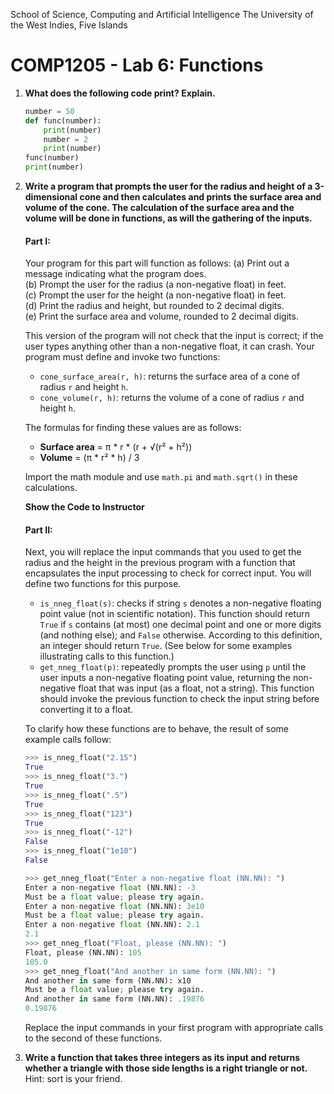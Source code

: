 School of Science, Computing and Artificial Intelligence
The University of the West Indies, Five Islands

# COMP1205 - Lab 6: Functions

1. **What does the following code print? Explain.**
   ```python
   number = 50
   def func(number):
       print(number)
       number = 2
       print(number)
   func(number)
   print(number)

2. **Write a program that prompts the user for the radius and height of a 3-dimensional cone and then calculates and prints the surface area and volume of the cone. The calculation of the surface area and the volume will be done in functions, as will the gathering of the inputs.**

   #### Part I:
   Your program for this part will function as follows:
   (a) Print out a message indicating what the program does.  
   (b) Prompt the user for the radius (a non-negative float) in feet.  
   (c) Prompt the user for the height (a non-negative float) in feet.  
   (d) Print the radius and height, but rounded to 2 decimal digits.  
   (e) Print the surface area and volume, rounded to 2 decimal digits.  

   This version of the program will not check that the input is correct; if the user types anything other than a non-negative float, it can crash. Your program must define and invoke two functions:
   - `cone_surface_area(r, h)`: returns the surface area of a cone of radius `r` and height `h`.
   - `cone_volume(r, h)`: returns the volume of a cone of radius `r` and height `h`.

   The formulas for finding these values are as follows:
   - **Surface area** = π * r * (r + √(r² + h²))  
   - **Volume** = (π * r² * h) / 3  

   Import the math module and use `math.pi` and `math.sqrt()` in these calculations.

   **Show the Code to Instructor**

   #### Part II:
   Next, you will replace the input commands that you used to get the radius and the height in the previous program with a function that encapsulates the input processing to check for correct input. You will define two functions for this purpose.
   - `is_nneg_float(s)`: checks if string `s` denotes a non-negative floating point value (not in scientific notation). This function should return `True` if `s` contains (at most) one decimal point and one or more digits (and nothing else); and `False` otherwise. According to this definition, an integer should return `True`. (See below for some examples illustrating calls to this function.)
   - `get_nneg_float(p)`: repeatedly prompts the user using `p` until the user inputs a non-negative floating point value, returning the non-negative float that was input (as a float, not a string). This function should invoke the previous function to check the input string before converting it to a float.

   To clarify how these functions are to behave, the result of some example calls follow:
   ```python
   >>> is_nneg_float("2.15")
   True
   >>> is_nneg_float("3.")
   True
   >>> is_nneg_float(".5")
   True
   >>> is_nneg_float("123")
   True
   >>> is_nneg_float("-12")
   False
   >>> is_nneg_float("1e10")
   False
   ```

   ```python
   >>> get_nneg_float("Enter a non-negative float (NN.NN): ")
   Enter a non-negative float (NN.NN): -3
   Must be a float value; please try again.
   Enter a non-negative float (NN.NN): 3e10
   Must be a float value; please try again.
   Enter a non-negative float (NN.NN): 2.1
   2.1
   >>> get_nneg_float("Float, please (NN.NN): ")
   Float, please (NN.NN): 105
   105.0
   >>> get_nneg_float("And another in same form (NN.NN): ")
   And another in same form (NN.NN): x10
   Must be a float value; please try again.
   And another in same form (NN.NN): .19876
   0.19876
   ```

   Replace the input commands in your first program with appropriate calls to the second of these functions.

3. **Write a function that takes three integers as its input and returns whether a triangle with those side lengths is a right triangle or not.** Hint: sort is your friend.
